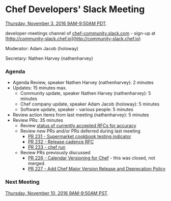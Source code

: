 # Chef Developers' Slack Meeting

[Thursday, November 3, 2016 9AM-9:50AM PDT](http://everytimezone.com/#2016-11-3,240,cn3).

developer-meetings channel of [chef-community.slack.com](http://chef-community.slack.com) - sign-up at [http://community-slack.chef.io](http://community-slack.chef.io)

Moderator:  Adam Jacob (holoway)

Secretary:  Nathen Harvey (nathenharvey)

### Agenda
* Agenda Review, speaker Nathen Harvey (nathenharvey): 2 minutes
* Updates: 15 minutes max.
  * Community update, speaker Nathen Harvey (nathenharvey): 5 minutes
  * Chef company update, speaker Adam Jacob (holoway): 5 minutes
  * Software update, speaker - various people: 5 minutes
* Review action items from last meeting (nathenharvey): 5 minutes
* Review PRs:  35 minutes
  * Review [status of currently accepted RFCs for accuracy](https://chef.github.io/chef-rfc/)
  * Review new PRs and/or PRs deferred during last meeting
    * [PR 231 - Supermarket cookbook testing indicator](https://github.com/chef/chef-rfc/pull/231)
    * [PR 232 - Release cadence RFC](https://github.com/chef/chef-rfc/pull/232)
    * [PR 233 - chef run](https://github.com/chef/chef-rfc/pull/233)
  * Review PRs previously discussed
    * [PR 226 - Calendar Versioning for Chef](https://github.com/chef/chef-rfc/pull/226) - this was closed, not merged.
    * [PR 227 - Add Chef Major Version Release and Deprecation Policy](https://github.com/chef/chef-rfc/pull/227)


### Next Meeting

[Thursday, November 10, 2016 9AM-9:50AM PST](http://everytimezone.com/#2016-11-10,240,cn3).
